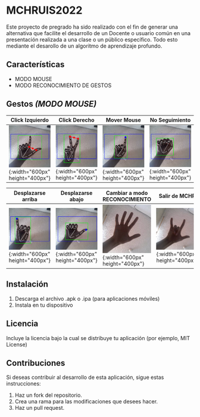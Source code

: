 # MCHRUIS2022
Este proyecto de pregrado ha sido realizado con el fin de generar una alternativa que facilite el desarrollo de un Docente o usuario común en una presentación realizada a una clase o un público específico. Todo esto mediante el desarollo de un algoritmo de aprendizaje profundo.

## Características
- MODO MOUSE
- MODO RECONOCIMIENTO DE GESTOS

## Gestos *(MODO MOUSE)*
| Click Izquierdo | Click Derecho | Mover Mouse | No Seguimiento |
| --- | --- | --- | --- |
| ![click izquierdo](click_izquierdo.png){:width="600px" height="400px"} | ![click derecho](click_derecho.png){:width="600px" height="400px"} | ![mover mouse](mover_mouse.png){:width="600px" height="400px"} | ![no seguimiento](no_seguimiento.png){:width="600px" height="400px"} |

| Desplazarse arriba | Desplazarse abajo | Cambiar a modo RECONOCIMIENTO | Salir de MCHR |
| --- | --- | --- | --- |
| ![up scroll](up_scroll.png){:width="600px" height="400px"} | ![down scroll](down_scroll.png){:width="600px" height="400px"} | ![cambiar a reconocimiento](cambiar_a_modo_reconocimiento.png){:width="600px" height="400px"} | ![salir de mchr](salir_de_mchr.png){:width="600px" height="400px"} |

## Instalación
1. Descarga el archivo .apk o .ipa (para aplicaciones móviles)
2. Instala en tu dispositivo

## Licencia
Incluye la licencia bajo la cual se distribuye tu aplicación (por ejemplo, MIT License)

## Contribuciones
Si deseas contribuir al desarrollo de esta aplicación, sigue estas instrucciones:
1. Haz un fork del repositorio.
2. Crea una rama para las modificaciones que desees hacer.
3. Haz un pull request.

